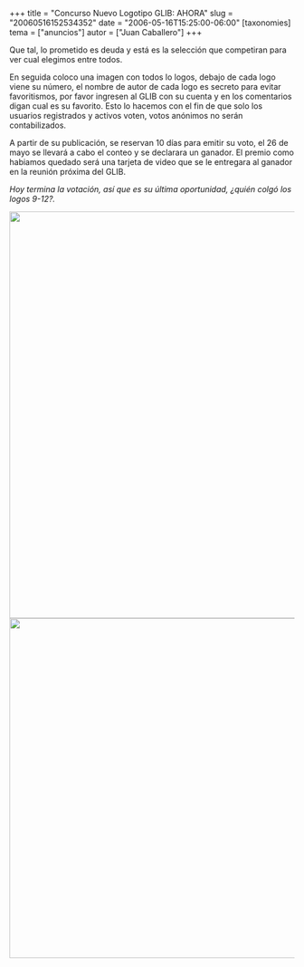 +++
title = "Concurso Nuevo Logotipo GLIB: AHORA"
slug = "20060516152534352"
date = "2006-05-16T15:25:00-06:00"
[taxonomies]
tema = ["anuncios"]
autor = ["Juan Caballero"]
+++

Que tal, lo prometido es deuda y está es la selección que competiran
para ver cual elegimos entre todos.

<!-- more -->
En seguida coloco una imagen con todos lo logos, debajo de cada logo
viene su número, el nombre de autor de cada logo es secreto para evitar
favoritismos, por favor ingresen al GLIB con su cuenta y en los
comentarios digan cual es su favorito. Esto lo hacemos con el fin de que
solo los usuarios registrados y activos voten, votos anónimos no serán
contabilizados.

A partir de su publicación, se reservan 10 días para emitir su voto, el
26 de mayo se llevará a cabo el conteo y se declarara un ganador. El
premio como habiamos quedado será una tarjeta de video que se le
entregara al ganador en la reunión próxima del GLIB.

*Hoy termina la votación, así que es su última oportunidad, ¿quién colgó
los logos 9-12?.*

<img
src="http://glib.org.mx/images/articles/20060516152534352_1_original.png"
width="1047" height="718" /><img
src="http://glib.org.mx/images/articles/20060516152534352_2_original.png"
width="800" height="600" />
